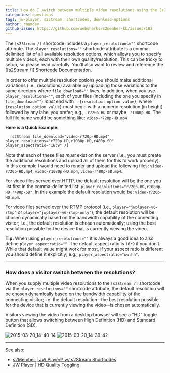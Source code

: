 ```yaml
---
title: How do I switch between multiple video resolutions using the [s2Stream /] shortcode and JW Player?
categories: questions
tags: jw-player, s2stream, shortcodes, download-options
author: raamdev
github-issue: https://github.com/websharks/s2member-kb/issues/102
---
```


The `[s2Stream /]` shortcode includes a  `player_resolutions=""` shortcode attribute. The `player_resolutions=""` shortcode attribute is a comma-delimited list of all available resolution options, which allows you to specify multiple videos, each with their own quality/resolution. This can be tricky to setup, so please read carefully. You'll also want to review and reference the [[[s2Stream /]] Shortcode Documentation](http://s2member.com/kb-article/s2stream-shortcode-documentation/).

In order to offer multiple resolution options you should make additional variations (i.e., resolutions) available by uploading those variations to the same directory where `file_download=""` lives. In addition, when you use `player_resolutions=""`, each of your files (including the one you specify in `file_download=""`) _must_ end with `-r{resolution option value}`; where `{resolution option value}` must begin with a numeric resolution (in height) followed by any label you prefer; e.g., `-r720p-HD` or maybe `-r1080p-HD`. The full file name would be something like: `video-r720p-HD.mp4`
  
**Here is a Quick Example:**

```wpsc
  [s2Stream file_download="video-r720p-HD.mp4" player_resolutions="r720p-HD,r1080p-HD,r480p-SD" player_aspectratio="16:9" /]
```

Note that each of these files _must_ exist on the server (i.e., you must create the additional resolutions and upload all of them for this to work properly). In this example I would need to render and upload the following files: `video-r720p-HD.mp4`, `video-r1080p-HD.mp4`, `video-r480p-SD.mp4`.

For video files served over HTTP, the default resolution will be the one you list first in the comma-delimited list: `player_resolutions="r720p-HD,r1080p-HD,r480p-SD"`. In this example the default resolution would be: `video-r720p-HD.mp4`.

For video files served over the RTMP protocol (i.e., `player="jwplayer-v6-rtmp"` or `player="jwplayer-v6-rtmp-only"`), the default resolution will be chosen dynamically based on the bandwidth capability of the connecting visitor; i.e., the default resolution is chosen automatically; using the best resolution possible for the device that is currently viewing the video.
  
**Tip:** When using `player_resolutions=""` it is always a good idea to also define `player_aspectratio=""`. The default aspect ratio is `16:9` if you don’t. While that default value might work for most, if your aspect ratio is different you should define it explicitly; e.g., `player_aspectratio="ww:hh"`.

---

### How does a visitor switch between the resolutions?

When you supply multiple video resolutions to the `[s2Stream /]` shortcode via the `player_resolutions=""` shortcode attribute, the default resolution will be chosen dynamically based on the bandwidth capability of the connecting visitor; i.e. the default resolution--the best resolution possible for the device that is currently viewing the video--is chosen automatically.

Visitors viewing the video from a desktop browser will see a "HD" toggle button that allows switching between High Definition (HD) and Standard Definition (SD).

![2015-03-20_14-40-14](https://cloud.githubusercontent.com/assets/53005/6758913/3e62554c-cf12-11e4-8aeb-d8c9f378580a.png)
![2015-03-20_14-39-42](https://cloud.githubusercontent.com/assets/53005/6758915/3f29d158-cf12-11e4-8a7d-c661aa3a58d0.png)

---

See also: 

- [s2Member | JW Player® w/ s2Stream Shortcodes](http://www.s2member.com/kb/jwplayer-s2stream-shortcodes/)
- [JW Player | HD Quality Toggling](http://support.jwplayer.com/customer/portal/articles/1428524-hd-quality-toggling)
